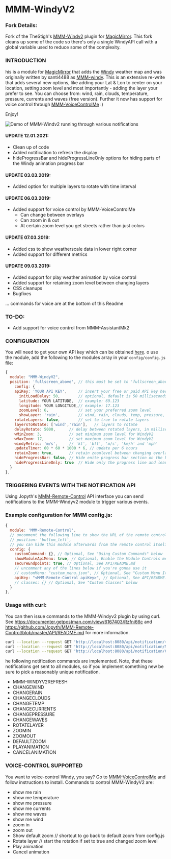# MMM-WindyV2

### Fork Details:
Fork of the TheStigh's [MMM-Windv2](https://github.com/TheStigh/MMM-WindyV2) plugin for [MagicMirror](https://github.com/MichMich/MagicMirror). This fork cleans up some of the code so there's only a single WindyAPI call with a global variable used to reduce some of the complexity.

### INTRODUCTION
  his is a module for [MagicMirror](https://github.com/MichMich/MagicMirror) that adds the [Windy](https://www.windy.com/) weather map and was originally written by santi4488 as [MMM-windy](https://github.com/santi4488/MMM-windy). This is an extensive re-write that adds several new options, like adding your Lat & Lon to center on your location, setting zoom level and most importantly - adding the layer your prefer to see. You can choose from: wind, rain, clouds, temperature, pressure, currents and waves (free version). Further it now has support for voice control through [MMM-VoiceControlMe](https://github.com/Mykle1/MMM-VoiceControlMe) :)

Enjoy!

![Demo of MMM-Windv2 running through various notifications](https://github.com/jonathan-lester/MMM-WindyV2/raw/master/windyv2.gif)

#### UPDATE 12.01.2021:
- Clean up of code
- Added notification to refresh the display
- hideProgressBar and hideProgressLineOnly options for hiding parts of the Windy animation progress bar

#### UPDATE 03.03.2019:
- Added option for multiple layers to rotate with time interval

#### UPDATE 06.03.2019:
- Added support for voice control by MMM-VoiceControlMe
  - Can change between overlays
  - Can zoom in & out
  - At certain zoom level you get streets rather than just colors

#### UPDATE 07.03.2019:
- Added css to show weatherscale data in lower right corner
- Added support for different metrics

#### UPDATE 09.03.2019:
- Added support for play weather animation by voice control
- Added support for retaining zoom level between changing layers
- CSS cleanups
- Bugfixes

... commands for voice are at the bottom of this Readme

### TO-DO:
- Add support for voice control from MMM-AssistantMk2

### CONFIGURATION
You will need to get your own API key which can be obtained [here](https://api4.windy.com/api-key).
  o use the module, add the following to the modules array in your `config/config.js` file:
```js
{
  module: "MMM-WindyV2",
  position: 'fullscreen_above', // this must be set to 'fullscreen_above'
    config: {
    apiKey: 'YOUR API KEY',     // insert your free or paid API key here
      initLoadDelay: 50,        // optional, default is 50 milliseconds
      latitude: YOUR LATITUDE,  // example: 69.123
      longitude: YOUR LONGITUDE,// example: 17.123
      zoomLevel: 6,             // set your preferred zoom level
      showLayer: 'rain',        // wind, rain, clouds, temp, pressure, currents, waves
    rotateLayers: false,        // set to true to rotate layers
    layersToRotate: ['wind','rain'],   // layers to rotate
    delayRotate: 5000,      // delay between rotated layers, in milliseconds
    wMinZoom: 3,            // set minimum zoom level for WindyV2
    wMaxZoom: 17,           // set maximum zoom level for WindyV2
    windyMetric: 'm/s',     // 'kt', 'bft', 'm/s', 'km/h' and 'mph'
    updateTimer: 60 * 60 * 1000 * 6, // update per 6 hours
    retainZoom: true,       // retain zoomlevel between changing overlays
    hideProgressBar: false, // Hide enite progress bar section on the bottom of the screen
    hideProgressLineOnly: true  // Hide only the progress line and leave the timecode
  }
},
```

### TRIGGERING EVENTS WITH THE NOTIFICATION API
Using Jopyth's [MMM-Remote-Control](https://github.com/Jopyth/MMM-Remote-Control) API interface you can send notifications to the MMM-Windyv2 module to trigger various events.
### Example configuration for MMM config.js:
```js
{
  module: 'MMM-Remote-Control',
  // uncomment the following line to show the URL of the remote control on the mirror
  // position: 'bottom_left',
  // you can hide this module afterwards from the remote control itself
  config: {
    customCommand: {}, // Optional, See "Using Custom Commands" below
    showModuleApiMenu: true, // Optional, Enable the Module Controls menu
    secureEndpoints: true, // Optional, See API/README.md
    // uncomment any of the lines below if you're gonna use it
    // customMenu: "custom_menu.json", // Optional, See "Custom Menu Items" below
    apiKey: "<MMM-Remote-Control apiKey>", // Optional, See API/README.md for details
    // classes: {} // Optional, See "Custom Classes" below
  }
},
```

### Usage with curl:
You can then issue commands to the MMM-Windyv2 plugin by using curl. See https://documenter.getpostman.com/view/6167403/Rzfni66c and https://github.com/Jopyth/MMM-Remote-Control/blob/master/API/README.md for more information.
```bash
curl --location --request GET 'http://localhost:8080/api/notification/<NOTIFICATION TO SEND>?apiKey=<your MMM-Remote-Control apiKey>' --data-raw ''
curl --location --request GET 'http://localhost:8080/api/notification/MMM-WINDYV2REFRESH?apiKey=<your MMM-Remote-Control apiKey>' --data-raw ''
curl --location --request GET 'http://localhost:8080/api/notification/CHANGEWIND?apiKey=<your MMM-Remote-Control apiKey>' --data-raw ''
```
  he following notification commands are implemented. Note, that these notifications get sent to all modules, so if you implement something new be sure to pick a reasonably unique notification.
* MMM-WINDYV2REFRESH
* CHANGEWIND
* CHANGERAIN
* CHANGECLOUDS
* CHANGETEMP
* CHANGECURRENTS
* CHANGEPRESSURE
* CHANGEWAVES
* ROTATELAYER
* ZOOMIN
* ZOOMOUT
* DEFAULTZOOM
* PLAYANIMATION
* CANCELANIMATION


### VOICE-CONTROL SUPPORTED
You want to voice-control Windy, you say?
Go to [MMM-VoiceControlMe](https://github.com/Mykle1/MMM-VoiceControlMe) and follow instructions to install.
Commands to control MMM-WindyV2 are:
- show me rain
- show me temperature
- show me pressure
- show me currents
- show me waves
- show me wind
- zoom in
- zoom out
- Show default zoom  // shortcut to go back to default zoom from config.js
- Rotate layer    // start the rotation if set to true and changed zoom level
- Play animation
- Cancel animation
